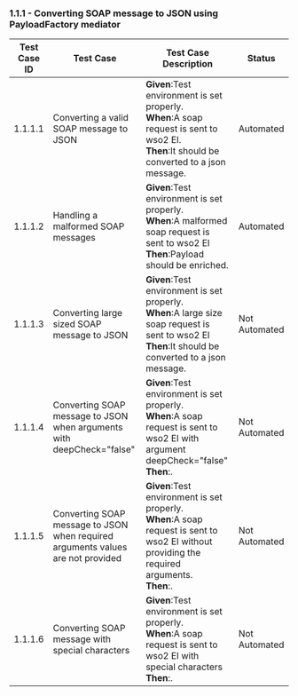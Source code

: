 ### 1.1.1 - Converting SOAP message to JSON using PayloadFactory mediator


| Test Case ID| Test Case| Test Case Description| Status|
| ----------| --------| ----------| ------|
| 1.1.1.1| Converting a valid SOAP message to JSON| **Given**:Test environment is set properly. </br> **When**:A soap request is sent to wso2 EI. </br> **Then**:It should be converted to a json message.| Automated|
| 1.1.1.2| Handling a malformed SOAP messages| **Given**:Test environment is set properly. </br> **When**:A malformed soap request is sent to wso2 EI</br> **Then**:Payload should be enriched.| Automated|
| 1.1.1.3| Converting large sized SOAP message to JSON| **Given**:Test environment is set properly. </br> **When**:A large size soap request is sent to wso2 EI</br> **Then**:It should be converted to a json message.| Not Automated|
| 1.1.1.4| Converting SOAP message to JSON when arguments with deepCheck="false"| **Given**:Test environment is set properly. </br> **When**:A soap request is sent to wso2 EI with argument deepCheck="false"</br> **Then**:.| Not Automated|
| 1.1.1.5| Converting SOAP message to JSON when required arguments values are not provided| **Given**:Test environment is set properly. </br> **When**:A soap request is sent to wso2 EI without providing the required arguments.</br> **Then**:.| Not Automated|
| 1.1.1.6| Converting SOAP message with special characters  | **Given**:Test environment is set properly. </br> **When**:A soap request is sent to wso2 EI with special characters</br> **Then**:.| Not Automated|
